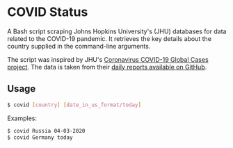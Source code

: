 # COVID Status

A Bash script scraping Johns Hopkins University's (JHU) databases for data
related to the COVID-19 pandemic. It retrieves the key details about the
country supplied in the command-line arguments.

The script was inspired by JHU's [Coronavirus COVID-19 Global Cases project][1].
The data is taken from their [daily reports available on GitHub][2].

## Usage

```bash
$ covid [country] [date_in_us_format/today]
```

Examples:

```bash
$ covid Russia 04-03-2020
$ covid Germany today
```

[1]: https://gisanddata.maps.arcgis.com/apps/opsdashboard/index.html#/bda7594740fd40299423467b48e9ecf6
[2]: https://github.com/CSSEGISandData/COVID-19/tree/master/csse_covid_19_data/csse_covid_19_daily_reports
